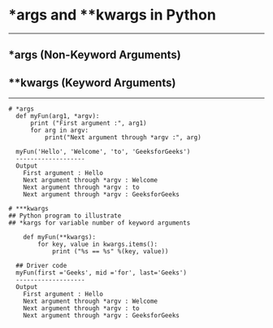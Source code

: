 # *args and **kwargs in Python
------------------------
## *args (Non-Keyword Arguments)

## **kwargs (Keyword Arguments)


------------------------
```
# *args 
  def myFun(arg1, *argv):
      print ("First argument :", arg1)
      for arg in argv:
          print("Next argument through *argv :", arg)
  
  myFun('Hello', 'Welcome', 'to', 'GeeksforGeeks')
  -------------------
  Output
    First argument : Hello
    Next argument through *argv : Welcome
    Next argument through *argv : to
    Next argument through *argv : GeeksforGeeks

```


```
# ***kwargs 
## Python program to illustrate  
## *kargs for variable number of keyword arguments
 
    def myFun(**kwargs): 
        for key, value in kwargs.items():
            print ("%s == %s" %(key, value))
 
  ## Driver code
  myFun(first ='Geeks', mid ='for', last='Geeks')    
  -------------------
  Output
    First argument : Hello
    Next argument through *argv : Welcome
    Next argument through *argv : to
    Next argument through *argv : GeeksforGeeks

```